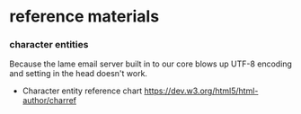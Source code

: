 # reference materials

### character entities

Because the lame email server built in to our core blows up UTF-8 encoding and setting in the head doesn't work. 

 - Character entity reference chart https://dev.w3.org/html5/html-author/charref

